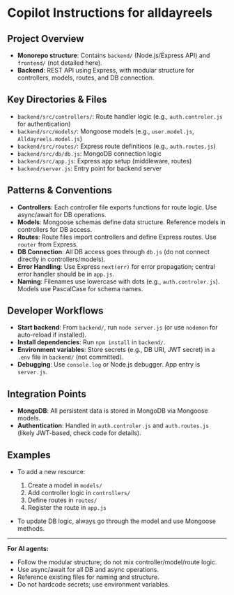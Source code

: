 # Copilot Instructions for alldayreels

## Project Overview
- **Monorepo structure**: Contains `backend/` (Node.js/Express API) and `frontend/` (not detailed here).
- **Backend**: REST API using Express, with modular structure for controllers, models, routes, and DB connection.

## Key Directories & Files
- `backend/src/controllers/`: Route handler logic (e.g., `auth.controler.js` for authentication)
- `backend/src/models/`: Mongoose models (e.g., `user.model.js`, `Alldayreels.model.js`)
- `backend/src/routes/`: Express route definitions (e.g., `auth.routes.js`)
- `backend/src/db/db.js`: MongoDB connection logic
- `backend/src/app.js`: Express app setup (middleware, routes)
- `backend/server.js`: Entry point for backend server

## Patterns & Conventions
- **Controllers**: Each controller file exports functions for route logic. Use async/await for DB operations.
- **Models**: Mongoose schemas define data structure. Reference models in controllers for DB access.
- **Routes**: Route files import controllers and define Express routes. Use `router` from Express.
- **DB Connection**: All DB access goes through `db.js` (do not connect directly in controllers/models).
- **Error Handling**: Use Express `next(err)` for error propagation; central error handler should be in `app.js`.
- **Naming**: Filenames use lowercase with dots (e.g., `auth.controler.js`). Models use PascalCase for schema names.

## Developer Workflows
- **Start backend**: From `backend/`, run `node server.js` (or use `nodemon` for auto-reload if installed).
- **Install dependencies**: Run `npm install` in `backend/`.
- **Environment variables**: Store secrets (e.g., DB URI, JWT secret) in a `.env` file in `backend/` (not committed).
- **Debugging**: Use `console.log` or Node.js debugger. App entry is `server.js`.

## Integration Points
- **MongoDB**: All persistent data is stored in MongoDB via Mongoose models.
- **Authentication**: Handled in `auth.controler.js` and `auth.routes.js` (likely JWT-based, check code for details).

## Examples
- To add a new resource:
  1. Create a model in `models/`
  2. Add controller logic in `controllers/`
  3. Define routes in `routes/`
  4. Register the route in `app.js`

- To update DB logic, always go through the model and use Mongoose methods.

---

**For AI agents:**
- Follow the modular structure; do not mix controller/model/route logic.
- Use async/await for all DB and async operations.
- Reference existing files for naming and structure.
- Do not hardcode secrets; use environment variables.
